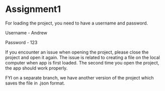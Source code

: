 # Assignment1

For loading the project, you need to have a username and password.

Username - Andrew

Password - 123

If you encounter an issue when opening the project, please close the project and open it again. 
The issue is related to creating a file on the local computer when app is first loaded. The second time you open the project, the app should work properly.

FYI on a separate branch, we have another version of the project which saves the file in .json format. 
